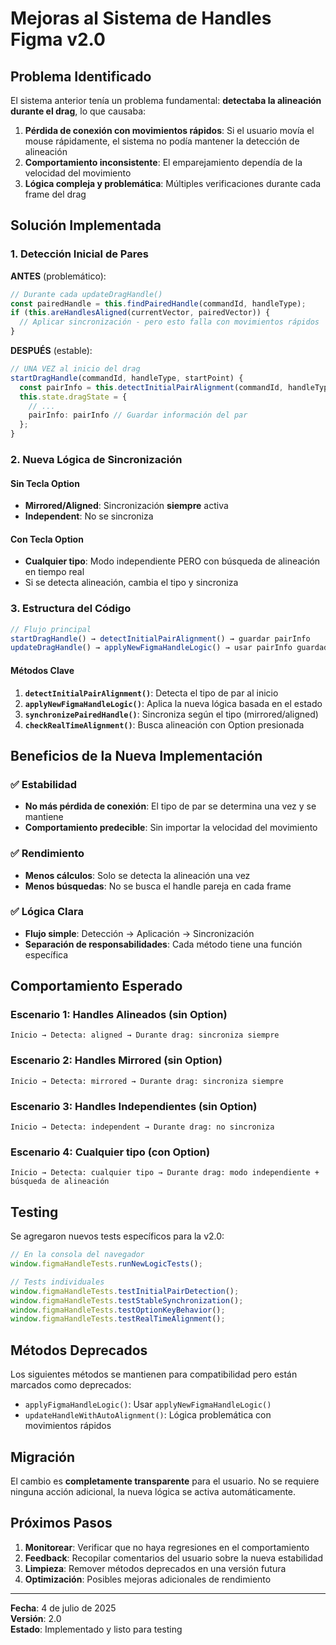 # Mejoras al Sistema de Handles Figma v2.0

## Problema Identificado

El sistema anterior tenía un problema fundamental: **detectaba la alineación durante el drag**, lo que causaba:

1. **Pérdida de conexión con movimientos rápidos**: Si el usuario movía el mouse rápidamente, el sistema no podía mantener la detección de alineación
2. **Comportamiento inconsistente**: El emparejamiento dependía de la velocidad del movimiento
3. **Lógica compleja y problemática**: Múltiples verificaciones durante cada frame del drag

## Solución Implementada

### 1. Detección Inicial de Pares

**ANTES** (problemático):
```typescript
// Durante cada updateDragHandle()
const pairedHandle = this.findPairedHandle(commandId, handleType);
if (this.areHandlesAligned(currentVector, pairedVector)) {
  // Aplicar sincronización - pero esto falla con movimientos rápidos
}
```

**DESPUÉS** (estable):
```typescript
// UNA VEZ al inicio del drag
startDragHandle(commandId, handleType, startPoint) {
  const pairInfo = this.detectInitialPairAlignment(commandId, handleType, controlPointInfo);
  this.state.dragState = {
    // ...
    pairInfo: pairInfo // Guardar información del par
  };
}
```

### 2. Nueva Lógica de Sincronización

#### Sin Tecla Option
- **Mirrored/Aligned**: Sincronización **siempre** activa
- **Independent**: No se sincroniza

#### Con Tecla Option
- **Cualquier tipo**: Modo independiente PERO con búsqueda de alineación en tiempo real
- Si se detecta alineación, cambia el tipo y sincroniza

### 3. Estructura del Código

```typescript
// Flujo principal
startDragHandle() → detectInitialPairAlignment() → guardar pairInfo
updateDragHandle() → applyNewFigmaHandleLogic() → usar pairInfo guardado
```

#### Métodos Clave

1. **`detectInitialPairAlignment()`**: Detecta el tipo de par al inicio
2. **`applyNewFigmaHandleLogic()`**: Aplica la nueva lógica basada en el estado
3. **`synchronizePairedHandle()`**: Sincroniza según el tipo (mirrored/aligned)
4. **`checkRealTimeAlignment()`**: Busca alineación con Option presionada

## Beneficios de la Nueva Implementación

### ✅ Estabilidad
- **No más pérdida de conexión**: El tipo de par se determina una vez y se mantiene
- **Comportamiento predecible**: Sin importar la velocidad del movimiento

### ✅ Rendimiento
- **Menos cálculos**: Solo se detecta la alineación una vez
- **Menos búsquedas**: No se busca el handle pareja en cada frame

### ✅ Lógica Clara
- **Flujo simple**: Detección → Aplicación → Sincronización
- **Separación de responsabilidades**: Cada método tiene una función específica

## Comportamiento Esperado

### Escenario 1: Handles Alineados (sin Option)
```
Inicio → Detecta: aligned → Durante drag: sincroniza siempre
```

### Escenario 2: Handles Mirrored (sin Option)
```
Inicio → Detecta: mirrored → Durante drag: sincroniza siempre
```

### Escenario 3: Handles Independientes (sin Option)
```
Inicio → Detecta: independent → Durante drag: no sincroniza
```

### Escenario 4: Cualquier tipo (con Option)
```
Inicio → Detecta: cualquier tipo → Durante drag: modo independiente + búsqueda de alineación
```

## Testing

Se agregaron nuevos tests específicos para la v2.0:

```typescript
// En la consola del navegador
window.figmaHandleTests.runNewLogicTests();

// Tests individuales
window.figmaHandleTests.testInitialPairDetection();
window.figmaHandleTests.testStableSynchronization();
window.figmaHandleTests.testOptionKeyBehavior();
window.figmaHandleTests.testRealTimeAlignment();
```

## Métodos Deprecados

Los siguientes métodos se mantienen para compatibilidad pero están marcados como deprecados:

- `applyFigmaHandleLogic()`: Usar `applyNewFigmaHandleLogic()`
- `updateHandleWithAutoAlignment()`: Lógica problemática con movimientos rápidos

## Migración

El cambio es **completamente transparente** para el usuario. No se requiere ninguna acción adicional, la nueva lógica se activa automáticamente.

## Próximos Pasos

1. **Monitorear**: Verificar que no haya regresiones en el comportamiento
2. **Feedback**: Recopilar comentarios del usuario sobre la nueva estabilidad
3. **Limpieza**: Remover métodos deprecados en una versión futura
4. **Optimización**: Posibles mejoras adicionales de rendimiento

---

**Fecha**: 4 de julio de 2025  
**Versión**: 2.0  
**Estado**: Implementado y listo para testing
